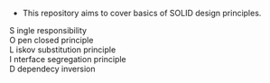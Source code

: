 * This repository aims to cover basics of SOLID design principles.

S ingle responsibility <br />
O pen closed principle <br /> 
L iskov substitution principle <br />
I nterface segregation principle <br />
D dependecy inversion <br />
